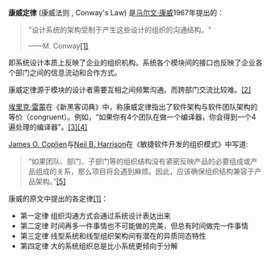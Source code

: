 **康威定律** (康威法则 , Conway's Law) 是[马尔文·康威](https://zh.wikipedia.org/wiki/%E9%A9%AC%E5%B0%94%E6%96%87%C2%B7%E5%BA%B7%E5%A8%81 "马尔文·康威")1967年提出的：

> "设计系统的架构受制于产生这些设计的组织的沟通结构。"
> 
> ——M. Conway[\[1\]](https://zh.wikipedia.org/wiki/%E5%BA%B7%E5%A8%81%E5%AE%9A%E5%BE%8B#cite_note-Conway-1)

即系统设计本质上反映了企业的组织机构。系统各个模块间的接口也反映了企业各个部门之间的信息流动和合作方式。

康威定律源于模块的设计者需要互相之间频繁沟通。而跨部门交流比较难。[\[2\]](https://zh.wikipedia.org/wiki/%E5%BA%B7%E5%A8%81%E5%AE%9A%E5%BE%8B#cite_note-2)

[埃里克·雷蒙](https://zh.wikipedia.org/wiki/%E5%9F%83%E9%87%8C%E5%85%8B%C2%B7%E9%9B%B7%E8%92%99 "埃里克·雷蒙")在《新黑客词典》中，称康威定律指出了软件架构与软件团队架构的等价（congruent）。例如，“如果你有4个团队在做一个编译器，你会得到一个4遍处理的编译器”。[\[3\]](https://zh.wikipedia.org/wiki/%E5%BA%B7%E5%A8%81%E5%AE%9A%E5%BE%8B#cite_note-3)[\[4\]](https://zh.wikipedia.org/wiki/%E5%BA%B7%E5%A8%81%E5%AE%9A%E5%BE%8B#cite_note-4)

[James O. Coplien](https://zh.wikipedia.org/w/index.php?title=James_O._Coplien&action=edit&redlink=1)与[Neil B. Harrison](https://zh.wikipedia.org/w/index.php?title=Neil_B._Harrison&action=edit&redlink=1)在《敏捷软件开发的组织模式》中写道:

> “如果团队、部门、子部门等的组织结构没有紧密反映产品的必要组成或产品组成的关系，那么项目将会遇到麻烦。因此，应该确保组织结构兼容于产品架构。”[\[5\]](https://zh.wikipedia.org/wiki/%E5%BA%B7%E5%A8%81%E5%AE%9A%E5%BE%8B#cite_note-5)

康威的原文中提出的各定律[\[1\]](https://zh.wikipedia.org/wiki/%E5%BA%B7%E5%A8%81%E5%AE%9A%E5%BE%8B#cite_note-Conway-1)：

-   第一定律 组织沟通方式会通过系统设计表达出来
-   第二定律 时间再多一件事情也不可能做的完美，但总有时间做完一件事情
-   第三定律 线型系统和线型组织架构间有潜在的异质同态特性
-   第四定律 大的系统组织总是比小系统更倾向于分解